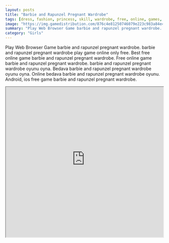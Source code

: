 ```yaml
---
layout: posts
title: "Barbie and Rapunzel Pregnant Wardrobe"
tags: [dress, fashion, princess, skill, wardrobe, free, online, games, oyna, game, free, games, play, play, games]
image: "https://img.gamedistribution.com/876c4e81250746079e223c983a84e4a2.jpg"
summary: "Play Web Browser Game barbie and rapunzel pregnant wardrobe. barbie and rapunzel pregnant wardrobe play game online only free. Best free online game barbie and rapunzel pregnant wardrobe. Free online game barbie and rapunzel pregnant wardrobe. barbie and rapunzel pregnant wardrobe oyunu oyna. Bedava barbie and rapunzel pregnant wardrobe oyunu oyna. Online bedava barbie and rapunzel pregnant wardrobe oyunu. Android, ios free game barbie and rapunzel pregnant wardrobe."
category: "Girls"
---
```


Play Web Browser Game barbie and rapunzel pregnant wardrobe. barbie and rapunzel pregnant wardrobe play game online only free. Best free online game barbie and rapunzel pregnant wardrobe. Free online game barbie and rapunzel pregnant wardrobe. barbie and rapunzel pregnant wardrobe oyunu oyna. Bedava barbie and rapunzel pregnant wardrobe oyunu oyna. Online bedava barbie and rapunzel pregnant wardrobe oyunu. Android, ios free game barbie and rapunzel pregnant wardrobe.

<iframe width="100%" height="480px;" src="https://flash.gamedistribution.com?game=876c4e81250746079e223c983a84e4a2"></iframe>